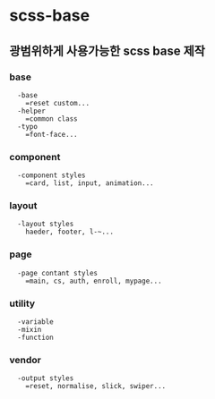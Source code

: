 # scss-base

## 광범위하게 사용가능한 scss base 제작
### base
```
  -base
    =reset custom...
  -helper
    =common class
  -typo
    =font-face...
```
### component
```
  -component styles
    =card, list, input, animation...
```
### layout
```
  -layout styles
    haeder, footer, l-~...
```
### page
```
  -page contant styles
    =main, cs, auth, enroll, mypage...
```
### utility
```
  -variable
  -mixin
  -function
```
### vendor
```
  -output styles
    =reset, normalise, slick, swiper...
```

